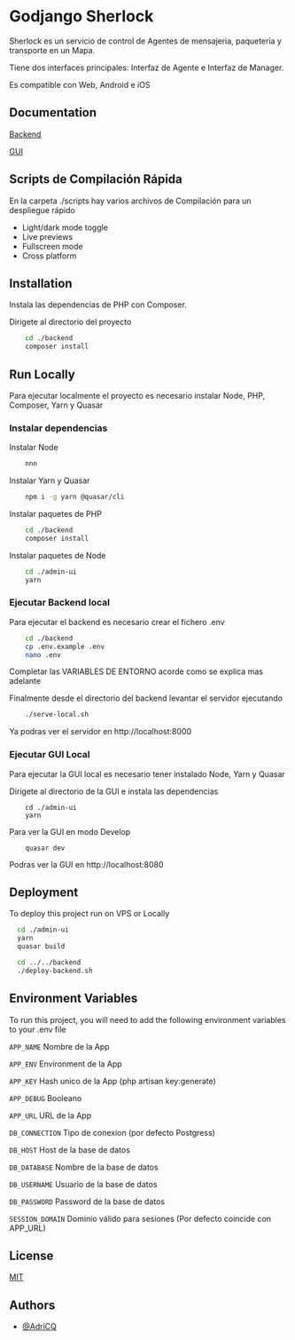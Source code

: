 
# Godjango Sherlock 

Sherlock es un servicio de control de Agentes de mensajeria, paqueteria y transporte en un Mapa.

Tiene dos interfaces principales: Interfaz de Agente e Interfaz de Manager.

Es compatible con Web, Android e iOS


## Documentation

[Backend](./backend/Readme.md)

[GUI](./admin-ui/Readme.md)


## Scripts de Compilación Rápida

En la carpeta ./scripts hay varios archivos de Compilación para un despliegue rápido

- Light/dark mode toggle
- Live previews
- Fullscreen mode
- Cross platform


## Installation

Instala las dependencias de PHP con Composer.

Dirigete al directorio del proyecto

```bash
    cd ./backend
    composer install
```
## Run Locally

Para ejecutar localmente el proyecto es necesario instalar Node, PHP, Composer, Yarn y Quasar

### Instalar dependencias

Instalar Node
``` bash
    nnn
```

Instalar Yarn y Quasar
``` bash
    npm i -g yarn @quasar/cli
```

Instalar paquetes de PHP
``` bash
    cd ./backend
    composer install
```

Instalar paquetes de Node
``` bash
    cd ./admin-ui
    yarn
```

### Ejecutar Backend local

Para ejecutar el backend es necesario crear el fichero .env

``` bash
    cd ./backend
    cp .env.example .env
    nano .env
```

Completar las VARIABLES DE ENTORNO acorde como se explica mas adelante

Finalmente desde el directorio del backend levantar el servidor ejecutando
``` bash 
    ./serve-local.sh
```
Ya podras ver el servidor en http://localhost:8000

### Ejecutar GUI Local

Para ejecutar la GUI local es necesario tener instalado Node, Yarn y Quasar

Dirigete al directorio de la GUI e instala las dependencias
``` code
    cd ./admin-ui
    yarn
```
Para ver la GUI en modo Develop
``` code
    quasar dev
```
Podras ver la GUI en http://localhost:8080

## Deployment

To deploy this project run on VPS or Locally

```bash
  cd ./admin-ui
  yarn
  quasar build

  cd ../../backend
  ./deploy-backend.sh
```


## Environment Variables

To run this project, you will need to add the following environment variables to your .env file

`APP_NAME` Nombre de la App

`APP_ENV` Environment de la App

`APP_KEY` Hash unico de la App (php artisan key:generate)

`APP_DEBUG` Booleano

`APP_URL` URL de la App

`DB_CONNECTION` Tipo de conexion (por defecto Postgress)

`DB_HOST` Host de la base de datos

`DB_DATABASE` Nombre de la base de datos

`DB_USERNAME` Usuario de la base de datos

`DB_PASSWORD` Password de la base de datos

`SESSION_DOMAIN` Dominio válido para sesiones (Por defecto coincide con APP_URL)


## License

[MIT](https://choosealicense.com/licenses/mit/)


## Authors

- [@AdriCQ](https://www.github.com/adricq)


